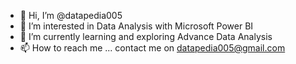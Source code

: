 - 👋 Hi, I’m @datapedia005
- 👀 I’m interested in Data Analysis with Microsoft Power BI
- 🌱 I’m currently learning and exploring Advance Data Analysis
- 📫 How to reach me ... contact me on datapedia005@gmail.com

<!---
datapedia005/DataAnalysis is a ✨ special ✨ repository because its `README.md` (this file) appears on your GitHub profile.
You can click the Preview link to take a look at your changes.
--->
